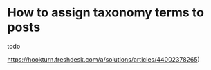 # How to assign taxonomy terms to posts 

todo

https://hookturn.freshdesk.com/a/solutions/articles/44002378265)